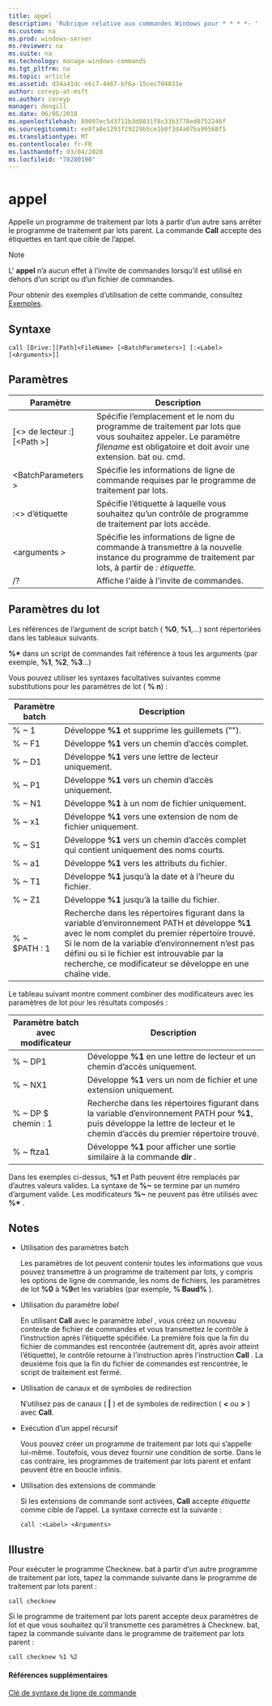```yaml
---
title: appel
description: 'Rubrique relative aux commandes Windows pour * * * *- '
ms.custom: na
ms.prod: windows-server
ms.reviewer: na
ms.suite: na
ms.technology: manage-windows-commands
ms.tgt_pltfrm: na
ms.topic: article
ms.assetid: d34a41dc-e6c7-4467-bf6a-15cec704833e
author: coreyp-at-msft
ms.author: coreyp
manager: dongill
ms.date: 06/05/2018
ms.openlocfilehash: 89097ec5d3711b3d8831f8c33b3778ed0752246f
ms.sourcegitcommit: ee8fa8e1293f29229b5ce1b0f3d4a07ba99568f5
ms.translationtype: MT
ms.contentlocale: fr-FR
ms.lasthandoff: 03/04/2020
ms.locfileid: "78280190"
---
```

# <a name="call"></a>appel



Appelle un programme de traitement par lots à partir d’un autre sans arrêter le programme de traitement par lots parent. La commande **Call** accepte des étiquettes en tant que cible de l’appel.

> [!NOTE]
> L' **appel** n’a aucun effet à l’invite de commandes lorsqu’il est utilisé en dehors d’un script ou d’un fichier de commandes.

Pour obtenir des exemples d’utilisation de cette commande, consultez [Exemples](#BKMK_examples).

## <a name="syntax"></a>Syntaxe

```
call [Drive:][Path]<FileName> [<BatchParameters>] [:<Label> [<Arguments>]]
```

## <a name="parameters"></a>Paramètres

|           Paramètre           |                                                                         Description                                                                          |
|-------------------------------|--------------------------------------------------------------------------------------------------------------------------------------------------------------|
| [\<> de lecteur :] [\<Path >]<FileName> | Spécifie l’emplacement et le nom du programme de traitement par lots que vous souhaitez appeler. Le paramètre *filename* est obligatoire et doit avoir une extension. bat ou. cmd. |
|      \<BatchParameters >       |                                            Spécifie les informations de ligne de commande requises par le programme de traitement par lots.                                             |
|           :\<> d’étiquette           |                                            Spécifie l’étiquette à laquelle vous souhaitez qu’un contrôle de programme de traitement par lots accède.                                             |
|         \<arguments >          |                     Spécifie les informations de ligne de commande à transmettre à la nouvelle instance du programme de traitement par lots, à partir de *: étiquette.*                     |
|              /?               |                                                             Affiche l'aide à l'invite de commandes.                                                             |

## <a name="batch-parameters"></a>Paramètres du lot

Les références de l’argument de script batch ( **%0**, **%1**,...) sont répertoriées dans les tableaux suivants.

**%\*** dans un script de commandes fait référence à tous les arguments (par exemple, **%1**, **%2**, **%3**...)

Vous pouvez utiliser les syntaxes facultatives suivantes comme substitutions pour les paramètres de lot ( **% n**) :

|Paramètre batch|Description|
|---------------|-----------|
|% ~ 1|Développe **%1** et supprime les guillemets ("").|
|% ~ F1|Développe **%1** vers un chemin d’accès complet.|
|% ~ D1|Développe **%1** vers une lettre de lecteur uniquement.|
|% ~ P1|Développe **%1** vers un chemin d’accès uniquement.|
|% ~ N1|Développe **%1** à un nom de fichier uniquement.|
|% ~ x1|Développe **%1** vers une extension de nom de fichier uniquement.|
|% ~ S1|Développe **%1** vers un chemin d’accès complet qui contient uniquement des noms courts.|
|% ~ a1|Développe **%1** vers les attributs du fichier.|
|% ~ T1|Développe **%1** jusqu’à la date et à l’heure du fichier.|
|% ~ Z1|Développe **%1** jusqu’à la taille du fichier.|
|% ~ $PATH : 1|Recherche dans les répertoires figurant dans la variable d’environnement PATH et développe **%1** avec le nom complet du premier répertoire trouvé. Si le nom de la variable d’environnement n’est pas défini ou si le fichier est introuvable par la recherche, ce modificateur se développe en une chaîne vide.|

Le tableau suivant montre comment combiner des modificateurs avec les paramètres de lot pour les résultats composés :

|Paramètre batch avec modificateur|Description|
|-----------------------------|-----------|
|% ~ DP1|Développe **%1** en une lettre de lecteur et un chemin d’accès uniquement.|
|% ~ NX1|Développe **%1** vers un nom de fichier et une extension uniquement.|
|% ~ DP $ chemin : 1|Recherche dans les répertoires figurant dans la variable d’environnement PATH pour **%1**, puis développe la lettre de lecteur et le chemin d’accès du premier répertoire trouvé.|
|% ~ ftza1|Développe **%1** pour afficher une sortie similaire à la commande **dir** .|

Dans les exemples ci-dessus, **%1** et Path peuvent être remplacés par d’autres valeurs valides. La syntaxe de <strong>%~</strong> se termine par un numéro d’argument valide. Les modificateurs <strong>%~</strong> ne peuvent pas être utilisés avec **%\*** .

## <a name="remarks"></a>Notes

-   Utilisation des paramètres batch

    Les paramètres de lot peuvent contenir toutes les informations que vous pouvez transmettre à un programme de traitement par lots, y compris les options de ligne de commande, les noms de fichiers, les paramètres de lot **%0** à **%9**et les variables (par exemple, **% Baud%** ).
-   Utilisation du paramètre *label*

    En utilisant **Call** avec le paramètre *label* , vous créez un nouveau contexte de fichier de commandes et vous transmettez le contrôle à l’instruction après l’étiquette spécifiée. La première fois que la fin du fichier de commandes est rencontrée (autrement dit, après avoir atteint l’étiquette), le contrôle retourne à l’instruction après l’instruction **Call** . La deuxième fois que la fin du fichier de commandes est rencontrée, le script de traitement est fermé.
-   Utilisation de canaux et de symboles de redirection

    N’utilisez pas de canaux ( **|** ) et de symboles de redirection ( **<** ou **>** ) avec **Call**.
-   Exécution d’un appel récursif

    Vous pouvez créer un programme de traitement par lots qui s’appelle lui-même. Toutefois, vous devez fournir une condition de sortie. Dans le cas contraire, les programmes de traitement par lots parent et enfant peuvent être en boucle infinis.
-   Utilisation des extensions de commande

    Si les extensions de commande sont activées, **Call** accepte *étiquette* comme cible de l’appel. La syntaxe correcte est la suivante :

    `call :<Label> <Arguments>`

## <a name="BKMK_examples"></a>Illustre

Pour exécuter le programme Checknew. bat à partir d’un autre programme de traitement par lots, tapez la commande suivante dans le programme de traitement par lots parent :
```
call checknew
```
Si le programme de traitement par lots parent accepte deux paramètres de lot et que vous souhaitez qu’il transmette ces paramètres à Checknew. bat, tapez la commande suivante dans le programme de traitement par lots parent :
```
call checknew %1 %2
```

#### <a name="additional-references"></a>Références supplémentaires

[Clé de syntaxe de ligne de commande](command-line-syntax-key.md)
